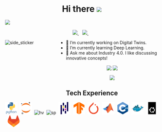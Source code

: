 <h1 align='center'>
  Hi there <img src="https://raw.githubusercontent.com/MartinHeinz/MartinHeinz/master/wave.gif" width="30">
</h1>

![](https://komarev.com/ghpvc/?username=gamzekecibas&color=orange&style=plastic) 

<p align='center'> 
  <!--<a href="https://wa.me/5518996643974?text=Olá!%20Alexandre">
    <img src="https://img.shields.io/badge/WHATSAPP-%2325D366.svg?&style=for-the-badge&logo=whatsapp&logoColor=white" />    
  </a>&nbsp;&nbsp;-->
  <a href="https://www.linkedin.com/in/gamzekecibas/">
    <img src="https://img.shields.io/badge/linkedin-%230077B5.svg?&style=for-the-badge&logo=linkedin&logoColor=white" />
  </a>&nbsp;&nbsp;
  <a href="mailto:gkecibas@gmail.com">
    <img src="https://img.shields.io/badge/gmail-D14836?&style=for-the-badge&logo=gmail&logoColor=yellow" />
  </a>&nbsp;&nbsp; 
</p>  

<img align="left" width=200px height=200px alt="side_sticker" src="https://media.giphy.com/media/TEnXkcsHrP4YedChhA/giphy.gif" />

- 🔭 I’m currently working on Digital Twins.  
- 🌱 I’m currently learning Deep Learning.  
- &#x1F916; Ask me about Industry 4.0. I like discussing innovative concepts!  

<!-- [![Gamze Github Streaks](https://github-readme-streak-stats.herokuapp.com/?user=gamzekecibas&theme=dark&fire=eb1b0c&ring=eb1b0c&currStreakLabel=eb1b0c&fire=DD2727)]()
-->

<p align='center'>
  <img align="center" src="https://github-readme-stats.vercel.app/api/?username=gamzekecibas&count_private=true&show_icons=true&theme=github_dark&include_all_commits=true&hide_border=true" /> 
  <img align="center" src="https://github-readme-stats.vercel.app/api/top-langs/?username=gamzekecibas&count_private=true&theme=github_dark&langs_count=5&layout=compact&hide_border=true" /> 
</p>

<p align='center'>
  <img align="center" src="https://streak-stats.demolab.com/?user=gamzekecibas&theme=dark&hide_border=true"/>
</p> 



## Tech Experience
<div>
  <img src="https://github.com/devicons/devicon/blob/master/icons/python/python-original-wordmark.svg" title="Python" alt="Py" width="40" height="40"/>&nbsp;
  <img src="https://github.com/devicons/devicon/blob/master/icons/jupyter/jupyter-original.svg" title="Jupyter" alt="Jup" width="40" height="40"/>&nbsp;
  <img src="https://github.com/marwin1991/profile-technology-icons/assets/136815194/ef235485-5e32-4d25-8c49-5dbe77e50f3e" title="Hive" alt="hv" width="40" height="40"/>&nbsp;
  <img src="https://user-images.githubusercontent.com/25181517/184357834-eba1eee1-6074-4b9c-8ed3-5373868096cc.png" title="spark" alt="sp" width="40" height="40"/>&nbsp;
  <img src="https://github.com/devicons/devicon/blob/master/icons/pandas/pandas-original.svg" title="Pandas" alt="pd" width="40" height="40"/>&nbsp;
  <img src="https://github.com/devicons/devicon/blob/master/icons/tensorflow/tensorflow-original.svg" title="Tensorflow" alt="tf" width="40" height="40"/>&nbsp;
  <img src="https://github.com/devicons/devicon/blob/master/icons/pytorch/pytorch-original.svg" title="Pytorch" alt="pt" width="40" height="40"/>&nbsp;
  <img src="https://github.com/devicons/devicon/blob/master/icons/matlab/matlab-original.svg" title="MatLab" alt="ml" width="40" height="40"/>&nbsp;
  <img src="https://github.com/devicons/devicon/blob/master/icons/cplusplus/cplusplus-original.svg" title="Cpp" alt="Cp" width="40" height="40"/>&nbsp;
  <img src="https://github.com/devicons/devicon/blob/master/icons/docker/docker-original.svg" title="Docker" alt="doc" width="40" height="40"/>&nbsp;
  <img src="https://github.com/devicons/devicon/blob/master/icons/ubuntu/ubuntu-plain.svg" title="Ubuntu" alt="doc" width="40" height="40"/>&nbsp;
  <img src="https://github.com/devicons/devicon/blob/master/icons/gitlab/gitlab-original.svg" title="GitLab" alt="Gl" width="40" height="40"/>&nbsp;
  
  
  
<!--
**gamzekecibas/gamzekecibas** is a ✨ _special_ ✨ repository because its `README.md` (this file) appears on your GitHub profile.

Here are some ideas to get you started:

- 🔭 I’m currently working on ...
- 🌱 I’m currently learning ...
- 👯 I’m looking to collaborate on ...
- 🤔 I’m looking for help with ...
- 💬 Ask me about ...
- 📫 How to reach me: ...
- 😄 Pronouns: ...
- ⚡ Fun fact: ...
-->
